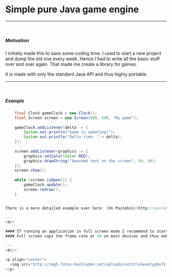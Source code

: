 # Simple pure Java game engine

---
<br/>

##### Motivation
I initially made this to save some coding time. I used to start a new project and dump the old one every week.
Hence I had to write all the basic stuff over and over again. That made me create a library for games.

It is made with only the standard Java API and thus highly portable.

---
<br/>

##### Example

```java
    final Clock gameClock = new Clock();
    final Screen screen = new Screen(800, 600, "My game");
    
    gameClock.addListener(delta -> {
        System.out.println("Game is updating!");
        System.out.println("Delta time: " + delta);
    });
    
    screen.addListener(graphics -> {
        graphics.setColor(Color.RED);
        graphics.drawString("Awesome text on the screen", 50, 50);
    });
    screen.show();
    
    while (screen.isOpen()) {
        gameClock.update();
        screen.redraw();
    }


There is a more detailed example over here: [On Pastebin](http://pastebin.com/LYkFLp9F)

---
<br>

#### If running an application in full screen mode I recommend to start a separate thread for drawing.
#### Full screen caps the frame rate at 60 on most devices and thus makes the update chain lag.

---
<br/>

<p align="center">
  <img src="http://img5.fotos-hochladen.net/uploads/untitledwvetyg9u7k.png" alt="Icon"/>
</p>
